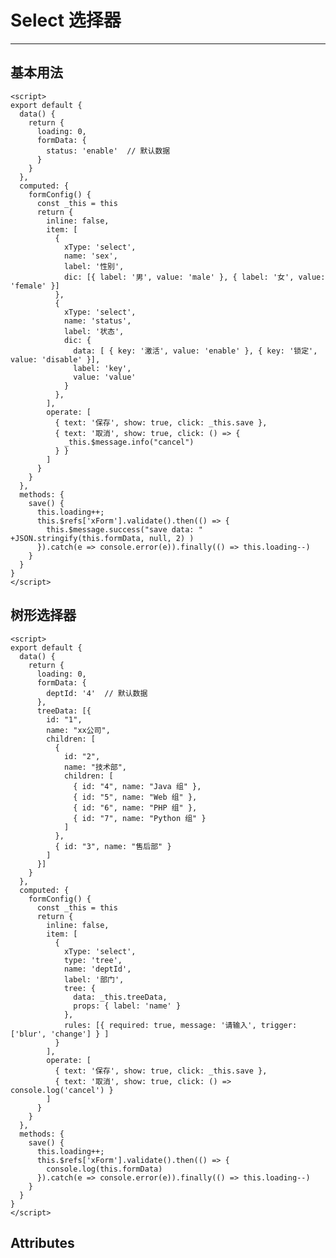 # Select 选择器

---

## 基本用法

<common-code title="基本用法" description="选择器的选项通过 dic 关键字设置">
  <demo-select-common></demo-select-common>
  <highlight-code slot="codeText" lang="vue">
    <template>
      <div class="app-container" :v-loading="loading">
        <x-form ref="xForm" v-model="formData" :config="formConfig" />
      </div>
    </template>

    <script>
    export default {
      data() {
        return {
          loading: 0,
          formData: {
            status: 'enable'  // 默认数据
          }
        }
      },
      computed: {
        formConfig() {
          const _this = this
          return {
            inline: false,
            item: [
              {
                xType: 'select',
                name: 'sex',
                label: '性别',
                dic: [{ label: '男', value: 'male' }, { label: '女', value: 'female' }]
              },
              {
                xType: 'select',
                name: 'status',
                label: '状态',
                dic: {
                  data: [ { key: '激活', value: 'enable' }, { key: '锁定', value: 'disable' }],
                  label: 'key',
                  value: 'value'
                }
              },
            ],
            operate: [
              { text: '保存', show: true, click: _this.save },
              { text: '取消', show: true, click: () => {
                _this.$message.info("cancel")
              } }
            ]
          }
        }
      },
      methods: {
        save() {
          this.loading++;
          this.$refs['xForm'].validate().then(() => {
            this.$message.success("save data: " +JSON.stringify(this.formData, null, 2) )
          }).catch(e => console.error(e)).finally(() => this.loading--)
        }
      }
    }
    </script>
  </highlight-code>
</common-code>

## 树形选择器

<common-code title="树形选择器" description="此功能为本插件自行封装的功能，通过设置 type=tree ，选项变成了树形">
  <demo-select-tree></demo-select-tree>
  <highlight-code slot="codeText" lang="vue">
    <template>
      <div class="app-container" :v-loading="loading">
        <x-form ref="xForm" v-model="formData" :config="formConfig" />
      </div>
    </template>

    <script>
    export default {
      data() {
        return {
          loading: 0,
          formData: {
            deptId: '4'  // 默认数据
          },
          treeData: [{
            id: "1",
            name: "xx公司",
            children: [
              {
                id: "2",
                name: "技术部",
                children: [
                  { id: "4", name: "Java 组" },
                  { id: "5", name: "Web 组" },
                  { id: "6", name: "PHP 组" },
                  { id: "7", name: "Python 组" }
                ]
              },
              { id: "3", name: "售后部" }
            ]
          }]
        }
      },
      computed: {
        formConfig() {
          const _this = this
          return {
            inline: false,
            item: [
              {
                xType: 'select',
                type: 'tree',
                name: 'deptId',
                label: '部门',
                tree: {
                  data: _this.treeData,
                  props: { label: 'name' }
                },
                rules: [{ required: true, message: '请输入', trigger: ['blur', 'change'] } ] 
              }
            ],
            operate: [
              { text: '保存', show: true, click: _this.save },
              { text: '取消', show: true, click: () => console.log('cancel') }
            ]
          }
        }
      },
      methods: {
        save() {
          this.loading++;
          this.$refs['xForm'].validate().then(() => {
            console.log(this.formData)
          }).catch(e => console.error(e)).finally(() => this.loading--)
        }
      }
    }
    </script>
  </highlight-code>
</common-code>

## Attributes

<common-api title="Attributes" :apiData="[
  { params: '...', describe: '所有element-ui按钮组件的属性及方法，参见 [文档](https://element.eleme.cn/#/zh-CN/component/button#attributes)', type: '...', optionValue: '...', defaultValue: '...' },
  { params: 'xType', describe: '表示当前这项表单是什么组件，驼峰写法，与element-ui标签完全对应，例如时间选择器的标签为 el-time-select ，则 xType 配置为 timeSelect', type: 'string', optionValue: '—', defaultValue: '—' },
  { params: 'show', describe: '是否展示', type: 'boolean', optionValue: 'true/false', defaultValue: 'true' },
  { params: 'type', describe: '是否为树形', type: 'string', optionValue: 'tree', defaultValue: '—' },
]" />

